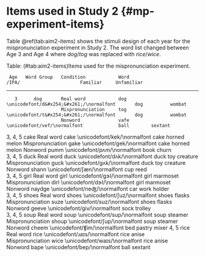 
Items used in Study 2 {#mp-experiment-items}
========================================================================






Table \@ref(tab:aim2-items) shows the stimuli design of each year for the
mispronunciation experiment in Study 2. The word list changed between
Age 3 and Age 4 where *dog*/*tog* was replaced with *rice*/*wice*.


Table: (\#tab:aim2-items)Items used for the mispronunciation experiment.

     Age   Word Group   Condition            Word                       /IPA/                      Familiar     Unfamiliar  
--------  ------------  -----------------  --------  -------------------------------------------  ----------  --------------
       3      dog       Real word            dog      \unicodefont/d&#x254;&#x261;/\normalfont       dog          wombat    
                        Mispronunciation     tog      \unicodefont/t&#x254;&#x261;/\normalfont       dog          wombat    
                        Nonword              vafe           \unicodefont/vef/\normalfont             ball        sextant    
 3, 4, 5      cake      Real word            cake           \unicodefont/kek/\normalfont             cake      horned melon 
                        Mispronunciation     gake        \unicodefont/&#x261;ek/\normalfont          cake      horned melon 
                        Nonword              pumm        \unicodefont/p&#x28C;m/\normalfont          book         churn     
 3, 4, 5      duck      Real word            duck        \unicodefont/d&#x28C;k/\normalfont          duck      toy creature 
                        Mispronunciation     guck     \unicodefont/&#x261;&#x28C;k/\normalfont       duck      toy creature 
                        Nonword             shann        \unicodefont/&#x283;æn/\normalfont          cup           reed     
 3, 4, 5      girl      Real word            girl     \unicodefont/&#x261;&#x025D;l/\normalfont      girl        marmoset   
                        Mispronunciation     dirl        \unicodefont/d&#x025D;l/\normalfont         girl        marmoset   
                        Nonword             naydge       \unicodefont/ne&#x2A4;/\normalfont          car       work holder  
 3, 4, 5     shoes      Real word           shoes        \unicodefont/&#x283;uz/\normalfont         shoes         flasks    
                        Mispronunciation     suze           \unicodefont/suz/\normalfont            shoes         flasks    
                        Nonword             geeve        \unicodefont/&#x261;iv/\normalfont          sock        trolley    
 3, 4, 5      soup      Real word            soup           \unicodefont/sup/\normalfont             soup        steamer    
                        Mispronunciation    shoup        \unicodefont/&#x283;up/\normalfont          soup        steamer    
                        Nonword             cheem        \unicodefont/&#x2A7;im/\normalfont          bed       pastry mixer 
    4, 5      rice      Real word            rice     \unicodefont/&#x279;a&#x26A;s/\normalfont      rice         anise     
                        Mispronunciation     wice        \unicodefont/wa&#x26A;s/\normalfont         rice         anise     
                        Nonword              bape           \unicodefont/bep/\normalfont             ball        sextant    
